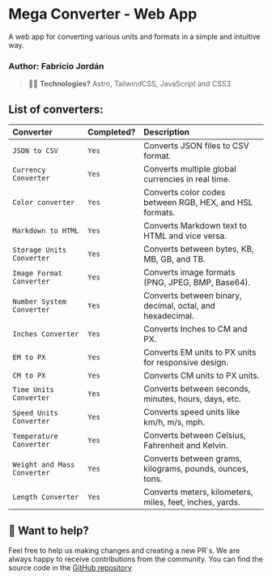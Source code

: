 # Mega Converter - Web App

A web app for converting various units and formats in a simple and intuitive way. 

### Author: Fabricio Jordán

> 🧑‍🚀 **Technologies?** Astro, TailwindCSS, JavaScript and CSS3.

## List of converters:

| Converter                         | Completed?  | Description                                              |
| :-------------------------------  | :---------- | :------------------------------------------------------- |
| `JSON to CSV`                     | `Yes`       | Converts JSON files to CSV format.                       |
| `Currency Converter`              | `Yes`       | Converts multiple global currencies in real time.        |
| `Color converter`                 | `Yes`       | Converts color codes between RGB, HEX, and HSL formats.  |
| `Markdown to HTML`                | `Yes`       | Converts Markdown text to HTML and vice versa.           |
| `Storage Units Converter`         | `Yes`       | Converts between bytes, KB, MB, GB, and TB.              |
| `Image Format Converter`          | `Yes`       | Converts image formats (PNG, JPEG, BMP, Base64).         |
| `Number System Converter`         | `Yes`       | Converts between binary, decimal, octal, and hexadecimal.|
| `Inches Converter`                | `Yes`       | Converts Inches to CM and PX.                            |
| `EM to PX`                        | `Yes`       | Converts EM units to PX units for responsive design.     |
| `CM to PX`                        | `Yes`       | Converts CM units to PX units.                           |
| `Time Units Converter`            | `Yes`       | Converts between seconds, minutes, hours, days, etc.     |
| `Speed Units Converter`           | `Yes`       | Converts speed units like km/h, m/s, mph.                |
| `Temperature Converter`           | `Yes`       | Converts between Celsius, Fahrenheit and Kelvin.         |
| `Weight and Mass Converter`       | `Yes`       | Converts between grams, kilograms, pounds, ounces, tons. |
| `Length Converter`                | `Yes`       | Converts meters, kilometers, miles, feet, inches, yards. |

## 👀 Want to help? 

Feel free to help us making changes and creating a new PR´s.
We are always happy to receive contributions from the community.
You can find the source code in the [GitHub repository](https://github.com/FabrizioJordan/mega-converter/blob/master/README.md)

<!--
C : Completed

grupo 1:
C. Conversor de JSON a CSV.
C. Conversor Markdown a HTML: 
  Un conversor que convierta texto en formato Markdown a HTML y viceversa.
C. Conversor de color (RGB, HEX y HSL): 
  Convierte códigos de color entre formatos como RGB, HEX, HSL.
C. Conversor de formato de imagen (base64 a imagen): 
  Convierte imágenes entre formatos comunes como PNG, JPEG, BMP, o desde/para base64.
C. Conversor de Monedas.

grupo 2:
C. Conversor de sistemas numéricos: 
  Convierte números entre diferentes sistemas: binario, decimal, octal, hexadecimal.
C. Conversor de unidades de tiempo: 
  Convierte entre diferentes unidades de tiempo (segundos, minutos, horas, días, semanas, meses, años).
C. Conversor de unidades de velocidad: 
  Convierte entre diferentes unidades de velocidad como kilómetros por hora, metros por segundo, millas por hora, etc.
C. Conversor de unidades de almacenamiento: 
  Convierte entre bytes, kilobytes, megabytes, gigabytes, terabytes, etc.

grupo 3:
C. Conversor de peso y masa:
  Convierte entre gramos, kilogramos, libras, onzas, toneladas.
C. Conversor de longitudes:
  Convierte entre metros, kilómetros, millas, pies, pulgadas, yardas, etc.
C. Conversor de temperatura:
  Convierte entre Celsius, Fahrenheit y Kelvin.

grupo 4:
C. Conversor de EM a PX.
C. Conversor de CM a PX.
C. Conversor de pulgadas.
-->
<!--
Feel free to check [our documentation](https://docs.astro.build) or jump into our [Discord server](https://astro.build/chat).

## 🚀 Project Structure

Inside of your Astro project, you'll see the following folders and files:

```text
/
├── public/
│   └── favicon.svg
├── src/
│   ├── components/
│   │   └── Card.astro
│   ├── layouts/
│   │   └── Layout.astro
│   └── pages/
│       └── index.astro
└── package.json
```


```sh
npm create astro@latest -- --template basics
```

[![Open in StackBlitz](https://developer.stackblitz.com/img/open_in_stackblitz.svg)](https://stackblitz.com/github/withastro/astro/tree/latest/examples/basics)
[![Open with CodeSandbox](https://assets.codesandbox.io/github/button-edit-lime.svg)](https://codesandbox.io/p/sandbox/github/withastro/astro/tree/latest/examples/basics)
[![Open in GitHub Codespaces](https://github.com/codespaces/badge.svg)](https://codespaces.new/withastro/astro?devcontainer_path=.devcontainer/basics/devcontainer.json)

> 🧑‍🚀 **Seasoned astronaut?** Delete this file. Have fun!

![just-the-basics](https://github.com/withastro/astro/assets/2244813/a0a5533c-a856-4198-8470-2d67b1d7c554)
-->